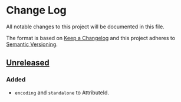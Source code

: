 # Change Log
All notable changes to this project will be documented in this file.

The format is based on [Keep a Changelog](http://keepachangelog.com/)
and this project adheres to [Semantic Versioning](http://semver.org/).

## [Unreleased]
### Added
- `encoding` and `standalone` to AttributeId.

[Unreleased]: https://github.com/RazrFalcon/svgtypes/compare/v0.1.0...HEAD
